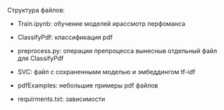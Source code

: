 Структура файлов: 

- Train.ipynb: обучение моделей ирассмотр перфоманса

- ClassifyPdf: классификация pdf

- preprocess.py: операции препроцесса вынесныв отдельный файл для ClassifyPdf

- SVC: файл с сохраненными моделью и эмбеддингом tf-idf

- pdfExamples: небольшие примеры pdf файлов

- requirments.txt: зависимости
